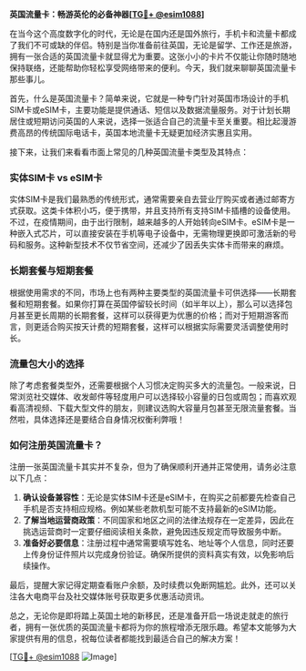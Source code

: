 **英国流量卡：畅游英伦的必备神器[[TG💪+ @esim1088](https://t.me/s/esim1088)]**

在当今这个高度数字化的时代，无论是在国内还是国外旅行，手机卡和流量卡都成了我们不可或缺的伴侣。特别是当你准备前往英国，无论是留学、工作还是旅游，拥有一张合适的英国流量卡就显得尤为重要。这张小小的卡片不仅能让你随时随地保持联络，还能帮助你轻松享受网络带来的便利。今天，我们就来聊聊英国流量卡那些事儿。

首先，什么是英国流量卡？简单来说，它就是一种专门针对英国市场设计的手机SIM卡或eSIM卡，主要功能是提供通话、短信以及数据流量服务。对于计划长期居住或短期访问英国的人来说，选择一张适合自己的流量卡至关重要。相比起漫游费高昂的传统国际电话卡，英国本地流量卡无疑更加经济实惠且实用。

接下来，让我们来看看市面上常见的几种英国流量卡类型及其特点：

### 实体SIM卡 vs eSIM卡

实体SIM卡是我们最熟悉的传统形式，通常需要亲自去营业厅购买或者通过邮寄方式获取。这类卡体积小巧，便于携带，并且支持所有支持SIM卡插槽的设备使用。不过，在疫情期间，由于出行限制，越来越多的人开始转向eSIM卡。eSIM卡是一种嵌入式芯片，可以直接安装在手机等电子设备中，无需物理更换即可激活新的号码和服务。这种新型技术不仅节省空间，还减少了因丢失实体卡而带来的麻烦。

### 长期套餐与短期套餐

根据使用需求的不同，市场上也有两种主要类型的英国流量卡可供选择——长期套餐和短期套餐。如果你打算在英国停留较长时间（如半年以上），那么可以选择包月甚至更长周期的长期套餐，这样可以获得更为优惠的价格；而对于短期游客而言，则更适合购买按天计费的短期套餐，这样可以根据实际需要灵活调整使用时长。

### 流量包大小的选择

除了考虑套餐类型外，还需要根据个人习惯决定购买多大的流量包。一般来说，日常浏览社交媒体、收发邮件等轻度用户可以选择较小容量的日包或周包；而喜欢观看高清视频、下载大型文件的朋友，则建议选购大容量月包甚至无限流量套餐。当然啦，具体选择还是要结合自身情况权衡利弊哦！

### 如何注册英国流量卡？

注册一张英国流量卡其实并不复杂，但为了确保顺利开通并正常使用，请务必注意以下几点：

1. **确认设备兼容性**：无论是实体SIM卡还是eSIM卡，在购买之前都要先检查自己手机是否支持相应规格。例如某些老款机型可能不支持最新的eSIM功能。
2. **了解当地运营商政策**：不同国家和地区之间的法律法规存在一定差异，因此在挑选运营商时一定要仔细阅读相关条款，避免因违反规定而导致服务中断。
3. **准备好必要信息**：注册过程中通常需要填写姓名、地址等个人信息，同时还要上传身份证件照片以完成身份验证。确保所提供的资料真实有效，以免影响后续操作。

最后，提醒大家记得定期查看账户余额，及时续费以免断网尴尬。此外，还可以关注各大电商平台及社交媒体账号获取更多优惠活动资讯。

总之，无论你是即将踏上英国土地的新移民，还是准备开启一场说走就走的旅行者，拥有一张优质的英国流量卡都将为你的旅程增添无限乐趣。希望本文能够为大家提供有用的信息，祝每位读者都能找到最适合自己的解决方案！

[[TG💪+ @esim1088](https://t.me/s/esim1088) ![Image](https://i.postimg.cc/4NQfJmqS/Snipaste-2025-05-13-00-14-12.png)]